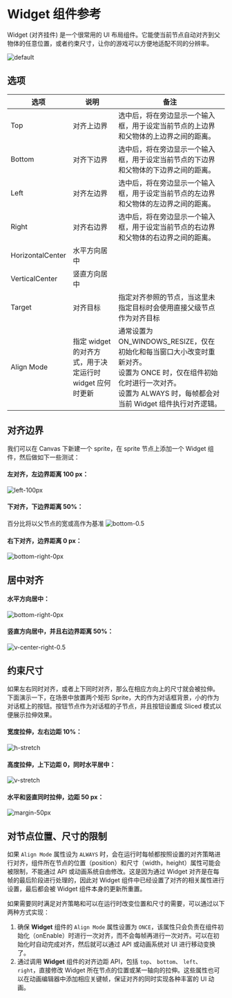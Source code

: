 # Widget 组件参考

Widget (对齐挂件) 是一个很常用的 UI 布局组件。它能使当前节点自动对齐到父物体的任意位置，或者约束尺寸，让你的游戏可以方便地适配不同的分辨率。

![default](widget/widget-default.png)

<!-- 对齐挂件的脚本接口请参考 [Widget API](../../../api/zh/classes/Widget.html)。 -->

## 选项

选项     | 说明      | 备注
--      | --        | --
Top     | 对齐上边界 | 选中后，将在旁边显示一个输入框，用于设定当前节点的上边界和父物体的上边界之间的距离。
Bottom  | 对齐下边界 | 选中后，将在旁边显示一个输入框，用于设定当前节点的下边界和父物体的下边界之间的距离。
Left    | 对齐左边界 | 选中后，将在旁边显示一个输入框，用于设定当前节点的左边界和父物体的左边界之间的距离。
Right   | 对齐右边界 | 选中后，将在旁边显示一个输入框，用于设定当前节点的右边界和父物体的右边界之间的距离。
HorizontalCenter   | 水平方向居中 |
VerticalCenter     | 竖直方向居中 |
Target  | 对齐目标   | 指定对齐参照的节点，当这里未指定目标时会使用直接父级节点作为对齐目标
Align Mode | 指定 widget 的对齐方式，用于决定运行时 widget 应何时更新 | 通常设置为 ON_WINDOWS_RESIZE，仅在初始化和每当窗口大小改变时重新对齐。<br>设置为 ONCE 时，仅在组件初始化时进行一次对齐。<br>设置为 ALWAYS 时，每帧都会对当前 Widget 组件执行对齐逻辑。|

## 对齐边界

我们可以在 Canvas 下新建一个 sprite，在 sprite 节点上添加一个 Widget 组件，然后做如下一些测试：

#### 左对齐，左边界距离 100 px：

![left-100px](widget/widget-left-100px.png)

#### 下对齐，下边界距离 50%：

百分比将以父节点的宽或高作为基准
![bottom-0.5](widget/widget-bottom-0.5.png)

#### 右下对齐，边界距离 0 px：

![bottom-right-0px](widget/widget-bottom-right-0px.png)

## 居中对齐

#### 水平方向居中：

![bottom-right-0px](widget/widget-h-center.png)

#### 竖直方向居中，并且右边界距离 50%：

![v-center-right-0.5](widget/widget-v-center-right-0.5.png)

## 约束尺寸

如果左右同时对齐，或者上下同时对齐，那么在相应方向上的尺寸就会被拉伸。
下面演示一下，在场景中放置两个矩形 Sprite，大的作为对话框背景，小的作为对话框上的按钮。按钮节点作为对话框的子节点，并且按钮设置成 Sliced 模式以便展示拉伸效果。

#### 宽度拉伸，左右边距 10%：

![h-stretch](widget/widget-h-stretch.png)

#### 高度拉伸，上下边距 0，同时水平居中：

![v-stretch](widget/widget-v-stretch.png)

#### 水平和竖直同时拉伸，边距 50 px：

![margin-50px](widget/widget-margin-50px.png)

## 对节点位置、尺寸的限制

如果 `Align Mode` 属性设为 `ALWAYS` 时，会在运行时每帧都按照设置的对齐策略进行对齐，组件所在节点的位置（position）和尺寸（width，height）属性可能会被限制，不能通过 API 或动画系统自由修改。这是因为通过 Widget 对齐是在每帧的最后阶段进行处理的，因此对 Widget 组件中已经设置了对齐的相关属性进行设置，最后都会被 Widget 组件本身的更新所重置。

如果需要同时满足对齐策略和可以在运行时改变位置和尺寸的需要，可以通过以下两种方式实现：

1. 确保 **Widget** 组件的 `Align Mode` 属性设置为 `ONCE`，该属性只会负责在组件初始化（onEnable）时进行一次对齐，而不会每帧再进行一次对齐。可以在初始化时自动完成对齐，然后就可以通过 API 或动画系统对 UI 进行移动变换了。
2. 通过调用 **Widget** 组件的对齐边距 API，包括 `top`、 `bottom`、 `left`、 `right`，直接修改 Widget 所在节点的位置或某一轴向的拉伸。这些属性也可以在动画编辑器中添加相应关键帧，保证对齐的同时实现各种丰富的 UI 动画。
